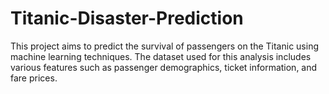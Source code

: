 # Titanic-Disaster-Prediction
This project aims to predict the survival of passengers on the Titanic using machine learning techniques. The dataset used for this analysis includes various features such as passenger demographics, ticket information, and fare prices.
